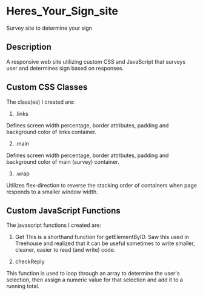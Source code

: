 # Heres_Your_Sign_site

Survey site to determine your sign

## Description

A responsive web site utilizing custom CSS  and JavaScript that surveys user and determines sign based on responses.

## Custom CSS Classes

The class(es) I created are:

1. .links

Defines screen width percentage, border attributes, padding and background color of links container.

2. .main

Defines screen width percentage, border attributes, padding and background color of main (survey) container.

3. .wrap

Utilizes flex-direction to reverse the stacking order of containers when page responds to a smaller window width.

## Custom JavaScript Functions

The javascript functions I created are:

1. Get
This is a shorthand function for getElementByID.  Saw this used in Treehouse and realized that it can be useful sometimes to write smaller, cleaner, easier to read (and write) code.

2. checkReply

This function is used to loop through an array to determine the user's selection, then assign a numeric value for that selection and add it to a running total.
